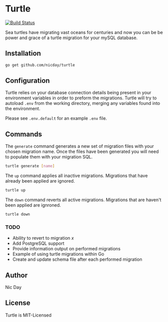 # Turtle
[![Build Status](https://travis-ci.org/nicday/turtle.svg?branch=master)](https://travis-ci.org/nicday/turtle)

Sea turtles have migrating vast oceans for centuries and now you can be be power and grace of a turtle migration for
your mySQL database.

## Installation

```sh
go get github.com/nicday/turtle
```

## Configuration
Turtle relies on your database connection details being present in your environment variables in order to preform the
migrations. Turtle will try to autoload `.env` from the working directory, merging any variables found into the
environment.

Please see `.env.default` for an example `.env` file.


## Commands
The `generate` command generates a new set of migration files with your chosen migration name. Once the files have been
generated you will need to populate them with your migration SQL.

```sh
turtle generate [name]
```

The `up` command applies all inactive migrations. Migrations that have already been applied are ignored.

```sh
turtle up
```

The `down` command reverts all active migrations. Migrations that are haven't been applied are ignroned.

```sh
turtle down
```

### TODO
- Ability to revert to migration _x_
- Add PostgreSQL support
- Provide information output on performed migrations
- Example of using turtle migrations within Go
- Create and update schema file after each performed migration

## Author
Nic Day


## License
Turtle is MIT-Licensed
